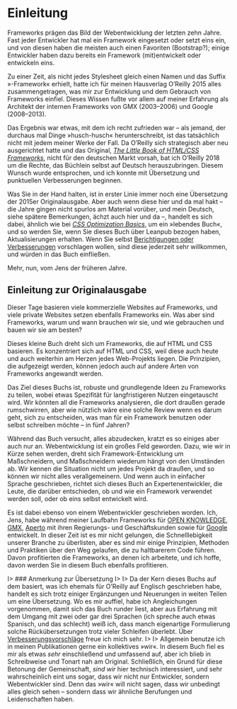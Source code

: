 # Einleitung

Frameworks prägen das Bild der Webentwicklung der letzten zehn Jahre. Fast jeder Entwickler hat mal ein Framework eingesetzt oder setzt eins ein, und von diesen haben die meisten auch einen Favoriten (Bootstrap?); einige Entwickler haben dazu bereits ein Framework (mit)entwickelt oder entwickeln eins.

Zu einer Zeit, als nicht jedes Stylesheet gleich einen Namen und das Suffix »-Framework« erhielt, hatte ich für meinen Hausverlag O’Reilly 2015 alles zusammengetragen, was mir zur Entwicklung und dem Gebrauch von Frameworks einfiel. Dieses Wissen fußte vor allem auf meiner Erfahrung als Architekt der internen Frameworks von GMX (2003–2006) und Google (2008–2013).

Das Ergebnis war etwas, mit dem ich recht zufrieden war – als jemand, der durchaus mal Dinge »husch-husch« herunterschreibt, ist das tatsächlich nicht mit jedem meiner Werke der Fall. Da O’Reilly sich strategisch aber neu ausgerichtet hatte und das Original, [_The Little Book of HTML/CSS Frameworks_](https://www.oreilly.com/library/view/the-little-book/9781492048121/), nicht für den deutschen Markt vorsah, bat ich O’Reilly 2018 um die Rechte, das Büchlein selbst auf Deutsch herauszubringen. Diesem Wunsch wurde entsprochen, und ich konnte mit Übersetzung und punktuellen Verbesserungen beginnen.

Was Sie in der Hand halten, ist in erster Linie immer noch eine Übersetzung der 2015er Originalausgabe. Aber auch wenn diese hier und da mal hakt – die Jahre gingen nicht spurlos am Material vorüber, und mein Deutsch, siehe spätere Bemerkungen, ächzt auch hier und da –, handelt es sich dabei, ähnlich wie bei [_CSS Optimization Basics_](https://leanpub.com/css-optimization-basics), um ein »lebendes Buch«, und so werden Sie, wenn Sie dieses Buch über Leanpub bezogen haben, Aktualisierungen erhalten. Wenn Sie selbst [Berichtigungen oder Verbesserungen](https://github.com/j9t/html-css-frameworks/issues/new) vorschlagen wollen, sind diese jederzeit sehr willkommen, und würden in das Buch einfließen.

Mehr, nun, vom Jens der früheren Jahre.

## Einleitung zur Originalausgabe

Dieser Tage basieren viele kommerzielle Websites auf Frameworks, und viele private Websites setzen ebenfalls Frameworks ein. Was aber sind Frameworks, warum und wann brauchen wir sie, und wie gebrauchen und bauen wir sie am besten?

Dieses kleine Buch dreht sich um Frameworks, die auf HTML und CSS basieren. Es konzentriert sich auf HTML und CSS, weil diese auch heute und auch weiterhin am Herzen jedes Web-Projekts liegen. Die Prinzipien, die aufgezeigt werden, können jedoch auch auf andere Arten von Frameworks angewandt werden.

Das Ziel dieses Buchs ist, robuste und grundlegende Ideen zu Frameworks zu teilen, wobei etwas Spezifität für langfristigeren Nutzen eingetauscht wird. Wir könnten all die Frameworks analysieren, die dort draußen gerade rumschwirren, aber wie nützlich wäre eine solche Review wenn es darum geht, sich zu entscheiden, was man für ein Framework benutzen oder selbst schreiben möchte – in fünf Jahren?

Während das Buch versucht, alles abzudecken, kratzt es so einiges aber auch nur an. Webentwicklung ist ein großes Feld geworden. Dazu, wie wir in Kürze sehen werden, dreht sich Framework-Entwicklung um Maßschneidern, und Maßschneidern wiederum hängt von den Umständen ab. Wir kennen die Situation nicht um jedes Projekt da draußen, und so können wir nicht alles verallgemeinern. Und wenn auch in einfacher Sprache geschrieben, richtet sich dieses Buch an Expertenentwickler, die Leute, die darüber entschieden, ob und wie ein Framework verwendet werden soll, oder ob eins selbst entwickelt wird.

Es ist dabei ebenso von einem Webentwickler geschrieben worden. Ich, Jens, habe während meiner Laufbahn Frameworks für [OPEN KNOWLEDGE](http://www.openknowledge.de/), [GMX](https://www.gmx.net/), [Aperto](http://www.aperto.de/) mit ihren Regierungs- und Geschäftskunden sowie für [Google](https://www.google.com/) entwickelt. In dieser Zeit ist es mir nicht gelungen, die Schnelllebigkeit unserer Branche zu überlisten, aber es sind mir einige Prinzipien, Methoden und Praktiken über den Weg gelaufen, die zu haltbarerem Code führen. Davon profitierten die Frameworks, an denen ich arbeitete, und ich hoffe, davon werden Sie in diesem Buch ebenfalls profitieren.

I> ### Anmerkung zur Übersetzung
I>
I> Da der Kern dieses Buchs auf dem basiert, was ich ehemals für O’Reilly auf Englisch geschrieben habe, handelt es sich trotz einiger Ergänzungen und Neuerungen in weiten Teilen um eine Übersetzung. Wo es mir auffiel, habe ich Angleichungen vorgenommen, damit sich das Buch runder liest, aber aus Erfahrung mit dem Umgang mit zwei oder gar drei Sprachen (ich spreche auch etwas Spanisch, und das schlecht) weiß ich, dass manch eigenartige Formulierung solche Rückübersetzungen trotz vieler Schleifen überlebt. Über [Verbesserungsvorschläge](https://github.com/j9t/html-css-frameworks/issues/new) freue ich mich sehr.
I>
I> Allgemein benutze ich in meinen Publikationen gerne ein kollektives »wir«. In diesem Buch fiel es mir als etwas _sehr_ einschließend und umfassend auf, aber ich blieb in Schreibweise und Tonart nah am Original. Schließlich, ein Grund für diese Betonung der Gemeinschaft, _sind_ _wir_ hier technisch interessiert, und sehr wahrscheinlich eint uns sogar, dass wir nicht nur Entwickler, sondern Webentwickler sind. Denn das »wir« will nicht sagen, dass wir unbedingt alles gleich sehen – sondern dass wir ähnliche Berufungen und Leidenschaften haben.